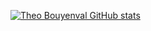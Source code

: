 [![Theo Bouyenval GitHub stats](https://github-readme-stats.vercel.app/api?username=tbouyenval)](https://github.com/tbouyenval/github-readme-stats)
